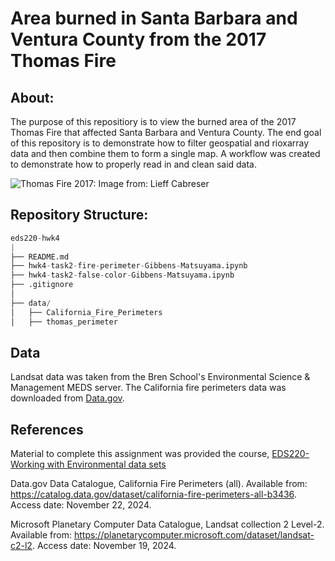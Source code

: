 # Area burned in Santa Barbara and Ventura County from the 2017 Thomas Fire

## About:
The purpose of this repositiory is to view the burned area of the 2017 Thomas Fire that affected Santa Barbara and Ventura County. The end goal of this repository is to demonstrate how to filter geospatial and rioxarray data and then combine them to form a single map. A workflow was created to demonstrate how to properly read in and clean said data.  

![Thomas Fire 2017: Image from: Lieff Cabreser](https://www.lieffcabraser.com/wp-content/uploads/wildfire-slide-500.jpg)

## Repository Structure:

```python
eds220-hwk4
|
├── README.md                     
├── hwk4-task2-fire-perimeter-Gibbens-Matsuyama.ipynb 
├── hwk4-task2-false-color-Gibbens-Matsuyama.ipynb
├── .gitignore                    
│
├── data/                       
│   ├── California_Fire_Perimeters  
│   ├── thomas_perimeter
```        

## Data
Landsat data was taken from the Bren School's Environmental Science & Management MEDS server. The California fire perimeters data was downloaded from [Data.gov](https://catalog.data.gov/dataset/california-fire-perimeters-all-b3436). 

## References
Material to complete this assignment was provided the course, [EDS220-Working with Environmental data sets](https://meds-eds-220.github.io/MEDS-eds-220-course/)

Data.gov Data Catalogue, California Fire Perimeters (all). Available from: https://catalog.data.gov/dataset/california-fire-perimeters-all-b3436. Access date: November 22, 2024.

Microsoft Planetary Computer Data Catalogue, Landsat collection 2 Level-2. Available from: https://planetarycomputer.microsoft.com/dataset/landsat-c2-l2. Access date: November 19, 2024.
